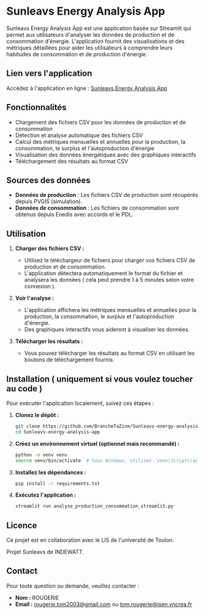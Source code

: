 # Sunleavs Energy Analysis App

Sunleavs Energy Analysis App est une application basée sur Streamlit qui permet aux utilisateurs d'analyser les données de production et de consommation d'énergie. L'application fournit des visualisations et des métriques détaillées pour aider les utilisateurs à comprendre leurs habitudes de consommation et de production d'énergie.

## Lien vers l'application

Accédez à l'application en ligne : [Sunleavs Energy Analysis App](https://sunleavs-energy-analysis-app-tomrougerie.streamlit.app/)

## Fonctionnalités

- Chargement des fichiers CSV pour les données de production et de consommation
- Détection et analyse automatique des fichiers CSV
- Calcul des métriques mensuelles et annuelles pour la production, la consommation, le surplus et l'autoproduction d'énergie
- Visualisation des données énergétiques avec des graphiques interactifs
- Téléchargement des résultats au format CSV

## Sources des données

- **Données de production** : Les fichiers CSV de production sont récupérés depuis PVGIS (simulation).
- **Données de consommation** : Les fichiers de consommation sont obtenus depuis Enedis avec accords et le PDL.

## Utilisation

1. **Charger des fichiers CSV :**
   - Utilisez le téléchargeur de fichiers pour charger vos fichiers CSV de production et de consommation.
   - L'application détectera automatiquement le format du fichier et analysera les données ( cela peut prendre 1 à 5 minutes selon votre connexion ).

2. **Voir l'analyse :**
   - L'application affichera les métriques mensuelles et annuelles pour la production, la consommation, le surplus et l'autoproduction d'énergie.
   - Des graphiques interactifs vous aideront à visualiser les données.

3. **Télécharger les résultats :**
   - Vous pouvez télécharger les résultats au format CSV en utilisant les boutons de téléchargement fournis.

## Installation ( uniquement si vous voulez toucher au code )

Pour exécuter l'application localement, suivez ces étapes :

1. **Clonez le dépôt :** 

    ```bash
    git clone https://github.com/BrancheTaZine/Sunleavs-energy-analysis-app.git
    cd Sunleavs-energy-analysis-app
    ```

2. **Créez un environnement virtuel (optionnel mais recommandé) :**

    ```bash
    python -m venv venv
    source venv/bin/activate  # Sous Windows, utilisez `venv\Scripts\activate`
    ```

3. **Installez les dépendances :**

    ```bash
    pip install -r requirements.txt
    ```

4. **Exécutez l'application :**

    ```bash
    streamlit run analyse_production_consommation_streamlit.py
    ```

## Licence

Ce projet est en collaboration avec le LIS de l'université de Toulon.

Projet Sunleavs de INDEWATT.

## Contact

Pour toute question ou demande, veuillez contacter :

- **Nom :** ROUGERIE
- **Email :** rougerie.tom2003@gmail.com ou tom.rougerie@isen.yncrea.fr


